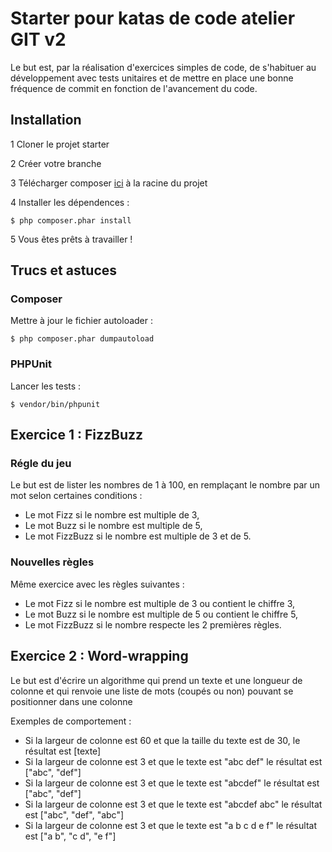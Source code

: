 # Starter pour katas de code atelier GIT v2

Le but est, par la réalisation d'exercices simples de code, de s'habituer au développement avec tests unitaires et de mettre en place une bonne fréquence de commit en fonction de l'avancement du code.

## Installation
1 Cloner le projet starter

2 Créer votre branche

3 Télécharger composer [ici](https://getcomposer.org/download/) à la racine du projet

4 Installer les dépendences :

    $ php composer.phar install

5 Vous êtes prêts à travailler !

## Trucs et astuces
### Composer
Mettre à jour le fichier autoloader :

    $ php composer.phar dumpautoload
### PHPUnit
Lancer les tests :

    $ vendor/bin/phpunit


## Exercice 1 : FizzBuzz
### Régle du jeu
Le but est de lister les nombres de 1 à 100, en remplaçant le nombre par un mot selon certaines conditions :
* Le mot Fizz si le nombre est multiple de 3,
* Le mot Buzz si le nombre est multiple de 5,
* Le mot FizzBuzz si le nombre est multiple de 3 et de 5.

### Nouvelles règles
Même exercice avec les règles suivantes :
* Le mot Fizz si le nombre est multiple de 3 ou contient le chiffre 3,
* Le mot Buzz si le nombre est multiple de 5 ou contient le chiffre 5,
* Le mot FizzBuzz si le nombre respecte les 2 premières règles.

## Exercice 2 : Word-wrapping
Le but est d'écrire un algorithme qui prend un texte et une longueur de colonne et qui renvoie une liste de mots (coupés ou non) pouvant se positionner dans une colonne

Exemples de comportement :
* Si la largeur de colonne est 60 et que la taille du texte est de 30, le résultat est [texte]
* Si la largeur de colonne est 3 et que le texte est "abc def" le résultat est ["abc", "def"]
* Si la largeur de colonne est 3 et que le texte est "abcdef" le résultat est ["abc", "def"]
* Si la largeur de colonne est 3 et que le texte est "abcdef abc" le résultat est ["abc", "def", "abc"]
* Si la largeur de colonne est 3 et que le texte est "a b c d e f" le résultat est ["a b", "c d", "e f"]